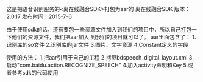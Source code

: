 这是把语音识别服务的<离在线融合SDK>打包为aar的
离在线融合SDK
版本：2.0.17
发布时间：2015-7-6

由于使用sdk的话，还有要包一些资源文件加入到我们的项目中，所以自己打包一下他们的资源文件，我们把aar加入
到我们的项目就可以了。
aar里面包含了：
1.识别库的so文件
2.识别库的jar文件
3.图片、文字资源
4.Constant定义的字段

使用的方法：
1.把aar引用于自己的工程
2.拷贝bdspeech_digital_layout.xml
3.启动"com.baidu.action.RECOGNIZE_SPEECH"
4.加入activity声明和Key
5.或者参考sdk的代码使用